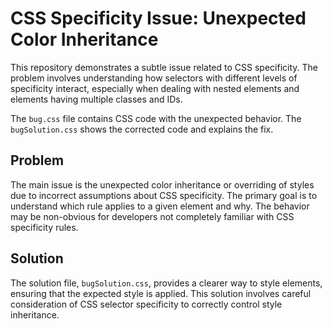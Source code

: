# CSS Specificity Issue: Unexpected Color Inheritance

This repository demonstrates a subtle issue related to CSS specificity.  The problem involves understanding how selectors with different levels of specificity interact, especially when dealing with nested elements and elements having multiple classes and IDs. 

The `bug.css` file contains CSS code with the unexpected behavior. The `bugSolution.css` shows the corrected code and explains the fix.

## Problem
The main issue is the unexpected color inheritance or overriding of styles due to incorrect assumptions about CSS specificity. The primary goal is to understand which rule applies to a given element and why.  The behavior may be non-obvious for developers not completely familiar with CSS specificity rules.

## Solution
The solution file, `bugSolution.css`, provides a clearer way to style elements, ensuring that the expected style is applied. This solution involves careful consideration of CSS selector specificity to correctly control style inheritance.